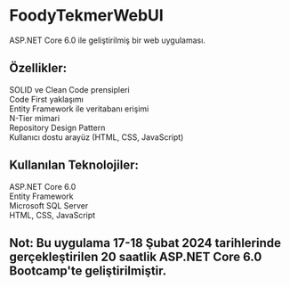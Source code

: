 # FoodyTekmerWebUI
ASP.NET Core 6.0 ile geliştirilmiş bir web uygulaması.

Özellikler:
--
SOLID ve Clean Code prensipleri  
Code First yaklaşımı   
Entity Framework ile veritabanı erişimi  
N-Tier mimari  
Repository Design Pattern  
Kullanıcı dostu arayüz (HTML, CSS, JavaScript)  

Kullanılan Teknolojiler:
--
ASP.NET Core 6.0  
Entity Framework  
Microsoft SQL Server  
HTML, CSS, JavaScript  

Not: Bu uygulama 17-18 Şubat 2024 tarihlerinde gerçekleştirilen 20 saatlik ASP.NET Core 6.0 Bootcamp'te geliştirilmiştir.
--



